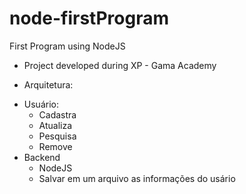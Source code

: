 # node-firstProgram
 First Program using NodeJS

- Project developed during XP - Gama Academy

* Arquitetura:
- Usuário:
    - Cadastra
    - Atualiza
    - Pesquisa
    - Remove
- Backend
    - NodeJS
    - Salvar em um arquivo as informações do usário